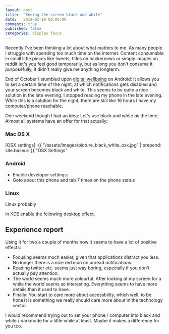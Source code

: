 ```yaml
---
layout: post
title:  "Seeing the screen black and white"
date:   2019-02-10 00:00:00
comments: true
published: false
categories: display focus
---
```


Recently I've been thinking a lot about what matters to me. As many people I struggle with spending too much time
on the internet. Content consumable in small little pieces like tweets, titles on hackernews or simply images on reddit
let's you feel good temporarily, but as long you don't consume it purposefully, it didn't really give me anything longterm.

End of October I stumbled upon [digital wellbeing](https://support.google.com/pixelphone/answer/9137850?hl=en&utm_source=wellbeing.google&utm_medium=referral&utm_campaign=wellbeing) on Android: It allows you to set a certain time of the night, at which
notifications gets disabled and your screen becomes black and white. This seems to be quite a nice solution in the late
evening. I stopped reading my phone in the late evening. While this is a solution for the night, there are still like 16 hours I have my computer/phone reachable.

One weekend though I had an idea: Let's use black and white _all_ the time. Almost all systems have an offer for that
actually:

### Mac OS X

[OSX settings]: {{ "/assets/images/picture_black_white_osx.jpg" | prepend: site.baseurl }} "OSX Settings"


### Android

* Enable developer settings:
* Goto about this phone and tab 7 times on the phone status

### Linux

Linux probably 

In KDE enable the following desktop effect.

## Experience report
 
Using it for two a couple of months now it seems to have a lot of positive effects:

* Focusing seems much easier, given that applications distract you less. No longer there is a nice red icon on unread notifications. 
* Reading twitter etc. seems just way boring, especially if you don't actually pay attention.
* The world seems much more colourful. After looking at my screen for a while the world seems so interesting. Everything seems
   to have more details than it used to have.
* Finally: You start to care more about accessbility, which well, to be honest is something we really should care more about in
  the technology sector.

I would recommend trying out to set your phone  / computer into black and white / darkmode for a little while at least.
Maybe it makes a difference for you too.

